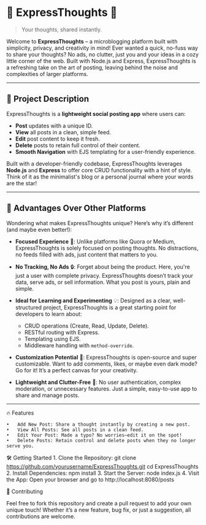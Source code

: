 # 🌟 ExpressThoughts 🌟
> Your thoughts, shared instantly.

Welcome to **ExpressThoughts** – a microblogging platform built with simplicity, privacy, and creativity in mind! Ever wanted a quick, no-fuss way to share your thoughts? No ads, no clutter, just you and your ideas in a cozy little corner of the web. Built with Node.js and Express, ExpressThoughts is a refreshing take on the art of posting, leaving behind the noise and complexities of larger platforms.

---

## 📜 Project Description

ExpressThoughts is a **lightweight social posting app** where users can:
- **Post** updates with a unique ID.
- **View** all posts in a clean, simple feed.
- **Edit** post content to keep it fresh.
- **Delete** posts to retain full control of their content.
- **Smooth Navigation** with EJS templating for a user-friendly experience.

Built with a developer-friendly codebase, ExpressThoughts leverages **Node.js** and **Express** to offer core CRUD functionality with a hint of style. Think of it as the minimalist's blog or a personal journal where your words are the star!

---

## 🚀 Advantages Over Other Platforms

Wondering what makes ExpressThoughts unique? Here’s why it’s different (and maybe even better!):

- **Focused Experience** 🌱: Unlike platforms like Quora or Medium, ExpressThoughts is solely focused on posting thoughts. No distractions, no feeds filled with ads, just content that matters to you.
  
- **No Tracking, No Ads** 🔒: Forget about being the product. Here, you're just a user with complete privacy. ExpressThoughts doesn’t track your data, serve ads, or sell information. What you post is yours, plain and simple.

- **Ideal for Learning and Experimenting** 💡: Designed as a clear, well-structured project, ExpressThoughts is a great starting point for developers to learn about:
  - CRUD operations (Create, Read, Update, Delete).
  - RESTful routing with Express.
  - Templating using EJS.
  - Middleware handling with `method-override`.
  
- **Customization Potential** 🎨: ExpressThoughts is open-source and super customizable. Want to add comments, likes, or maybe even dark mode? Go for it! It’s a perfect canvas for your creativity.

- **Lightweight and Clutter-Free** 🌸: No user authentication, complex moderation, or unnecessary features. Just a simple, easy-to-use app to share and manage posts.

---
🔥 Features

	•	Add New Post: Share a thought instantly by creating a new post.
	•	View All Posts: See all posts in a clean feed.
	•	Edit Your Post: Made a typo? No worries—edit it on the spot!
	•	Delete Posts: Retain control and delete posts when they no longer serve you.

🛠️ Getting Started
	1.	Clone the Repository:
      git clone https://github.com/yourusername/ExpressThoughts.git
      cd ExpressThoughts
  2.	Install Dependencies:
      npm install
  3.  Start the Server:
      node index.js
  4.  Visit the App:
      Open your browser and go to http://localhost:8080/posts

🎉 Contributing

Feel free to fork this repository and create a pull request to add your own unique touch! Whether it’s a new feature, bug fix, or just a suggestion, all contributions are welcome.
    
